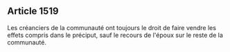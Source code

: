 Article 1519
----
Les créanciers de la communauté ont toujours le droit de faire vendre les effets
compris dans le préciput, sauf le recours de l'époux sur le reste de la
communauté.
